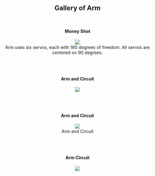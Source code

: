 <h2 align="center">Gallery of Arm</h2>
<br>

<h4 align="center">Money Shot</h4>
<p align="center">
  <img src="https://user-images.githubusercontent.com/44120038/63556353-1be75100-c50a-11e9-9b52-043fd3c708ef.png">
  <br>
  Arm uses six servos, each with 180 degrees of freedom. All servos are centered on 90 degrees.
</p>
<p><br><br></p>

<h4 align="center">Arm and Circuit</h4>
<p align="center">
  <img src="https://user-images.githubusercontent.com/44120038/63556317-f35f5700-c509-11e9-9ba9-f3b160117e9b.png">
</p>
<p><br><br></p>

<h4 align="center">Arm and Circuit</h4>
<p align="center">
  <img src="https://user-images.githubusercontent.com/44120038/63556334-05d99080-c50a-11e9-998d-c1e7b3e77f45.png">
  <br>
  Arm and Circuit
</p>
<p><br><br></p>


<h4 align="center">Arm Circuit</h4>
<p align="center">
  <img src="https://user-images.githubusercontent.com/44120038/63556345-0ffb8f00-c50a-11e9-99c3-1eec4b4e5193.png">
  <br>
</p>

